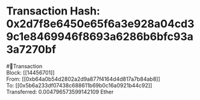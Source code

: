 
Transaction Hash: 0x2d7f8e6450e65f6a3e928a04cd39c1e8469946f8693a6286b6bfc93a3a7270bf
====================================================================================
  
#💸Transaction  
Block: [[14456701]]  
From: [[0xb64a0b54d2802a2d9a877f4164d4d817a7b84ab8]]  
To: [[0x5b6a233df07438c688611b69b0c16a0921b44c92]]  
Transferred: 0.004796573599142109 Ether